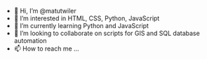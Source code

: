 - 👋 Hi, I’m @matutwiler
- 👀 I’m interested in HTML, CSS, Python, JavaScript
- 🌱 I’m currently learning Python and JavaScript
- 💞️ I’m looking to collaborate on scripts for GIS and SQL database automation
- 📫 How to reach me ...

<!---
matutwiler/matutwiler is a ✨ special ✨ repository because its `README.md` (this file) appears on your GitHub profile.
You can click the Preview link to take a look at your changes.
--->
